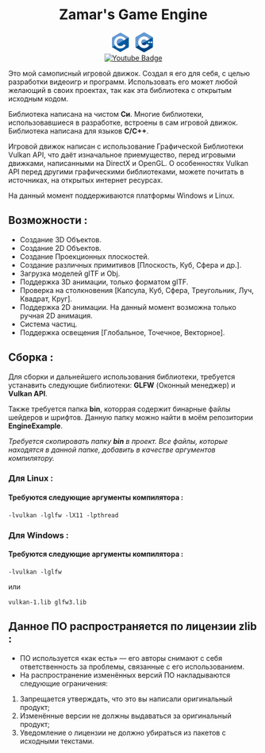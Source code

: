 <div align="center">  
  <h1> Zamar's Game Engine </h1>
  <img src="https://github.com/devicons/devicon/blob/master/icons/c/c-original.svg" title="C" alt="C" width="40" height="40"/>&nbsp;
  <img src="https://github.com/devicons/devicon/blob/master/icons/cplusplus/cplusplus-original.svg" title="C++" alt="C++" width="40" height="40"/>&nbsp;

  <div id="badges">
    <a href="https://www.youtube.com/channel/UCNJLDb9DbwjV7bNLtKzpajQ">
      <img src="https://img.shields.io/badge/YouTube-red?style=for-the-badge&logo=youtube&logoColor=white" alt="Youtube Badge"/>
    </a>
  </div>
</div>

Это мой самописный игровой движок. Создал я его для себя, с целью разработки видеоигр и программ. Использовать его может любой желающий в своих проектах,
так как эта библиотека с открытым исходным кодом.

Библиотека написана на чистом **Си**. Многие библиотеки, использовавшиеся в разработке, встроены в сам игровой движок. 
Библиотека написана для языков **С/С++**.

Игровой движок написан с использование Графической Библиотеки Vulkan API, что даёт изначальное приемущество, 
перед игровыми движками, написанными на DirectX и OpenGL. О особенностях Vulkan API перед другими графическими библиотеками, можете почитать
в источниках, на открытых интернет ресурсах.

На данный момент поддерживаются платформы Windows и Linux.

## Возможности :
- Создание 3D Объектов.
- Создание 2D Объектов.
- Создание Проекционных плоскостей.
- Создание различных примитивов [Плоскость, Куб, Сфера и др.].
- Загрузка моделей glTF и Obj. 
- Поддержка 3D анимации, только форматом glTF.
- Проверка на столкновения [Капсула, Куб, Сфера, Треугольник, Луч, Квадрат, Круг].
- Поддержка 2D анимации. На  данный момент возможна только ручная 2D анимация.
- Система частиц.
- Поддержка освещения [Глобальное, Точечное, Векторное].

## Сборка :

Для сборки и дальнейшего использования библиотеки, требуется устанавить следующие библиотеки: **GLFW** (Оконный менеджер) и **Vulkan API**.

Также требуется папка **bin**, которрая содержит бинарные файлы шейдеров и шрифтов. Данную папку можно найти в моём репозитории **EngineExample**.

*Требуется скопировать папку **bin** в проект. Все файлы, которые находятся в данной папке, добавить в качестве аргументов компилятору.*

### Для Linux :

#### Требуются следующие аргументы компилятора :

    -lvulkan -lglfw -lX11 -lpthread

### Для Windows :

#### Требуются следующие аргументы компилятора :

    -lvulkan -lglfw

или

    vulkan-1.lib glfw3.lib
    
## Данное ПО распространяется по лицензии zlib :

- ПО используется «как есть» — его авторы снимают с себя ответственность за проблемы, связанные с его использованием.
- На распространение изменённых версий ПО накладываются следующие ограничения:

1. Запрещается утверждать, что это вы написали оригинальный продукт;
1. Изменённые версии не должны выдаваться за оригинальный продукт;
1. Уведомление о лицензии не должно убираться из пакетов с исходными текстами.

